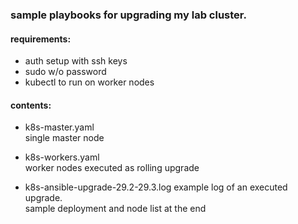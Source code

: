### sample playbooks for upgrading my lab cluster. 

#### requirements: 
- auth setup with ssh keys
- sudo w/o password
- kubectl to run on worker nodes


#### contents: 

- k8s-master.yaml  
single master node  

- k8s-workers.yaml  
worker nodes executed as rolling upgrade  

- k8s-ansible-upgrade-29.2-29.3.log 
example log of an executed upgrade.  
sample deployment and node list at the end  



